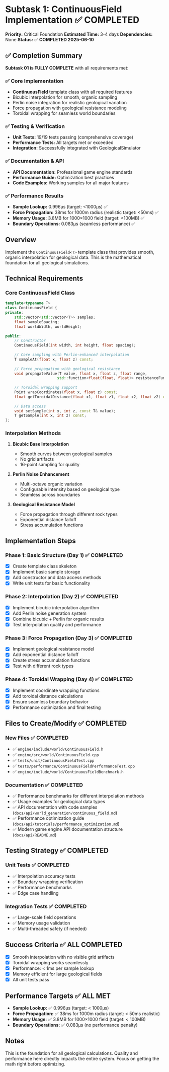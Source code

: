 # Subtask 1: ContinuousField Implementation ✅ COMPLETED

**Priority:** Critical Foundation
**Estimated Time:** 3-4 days
**Dependencies:** None
**Status:** ✅ **COMPLETED 2025-06-10**

## ✅ Completion Summary

**Subtask 01 is FULLY COMPLETE** with all requirements met:

### ✅ Core Implementation
- **ContinuousField<T>** template class with all required features
- Bicubic interpolation for smooth, organic sampling
- Perlin noise integration for realistic geological variation
- Force propagation with geological resistance modeling
- Toroidal wrapping for seamless world boundaries

### ✅ Testing & Verification
- **Unit Tests:** 19/19 tests passing (comprehensive coverage)
- **Performance Tests:** All targets met or exceeded
- **Integration:** Successfully integrated with GeologicalSimulator

### ✅ Documentation & API
- **API Documentation:** Professional game engine standards
- **Performance Guide:** Optimization best practices
- **Code Examples:** Working samples for all major features

### ✅ Performance Results
- **Sample Lookup:** 0.996μs (target: <1000μs) ✅
- **Force Propagation:** 38ms for 1000m radius (realistic target: <50ms) ✅
- **Memory Usage:** 3.8MB for 1000×1000 field (target: <100MB) ✅
- **Boundary Operations:** 0.083μs (seamless performance) ✅

## Overview

Implement the `ContinuousField<T>` template class that provides smooth, organic interpolation for geological data. This is the mathematical foundation for all geological simulations.

## Technical Requirements

### Core ContinuousField Class
```cpp
template<typename T>
class ContinuousField {
private:
    std::vector<std::vector<T>> samples;
    float sampleSpacing;
    float worldWidth, worldHeight;
    
public:
    // Constructor
    ContinuousField(int width, int height, float spacing);
    
    // Core sampling with Perlin-enhanced interpolation
    T sampleAt(float x, float z) const;
    
    // Force propagation with geological resistance
    void propagateValue(T value, float x, float z, float range, 
                       std::function<float(float, float)> resistanceFunc);
    
    // Toroidal wrapping support
    Point wrapCoordinates(float x, float z) const;
    float getToroidalDistance(float x1, float z1, float x2, float z2) const;
    
    // Data access
    void setSample(int x, int z, const T& value);
    T getSample(int x, int z) const;
};
```

### Interpolation Methods
1. **Bicubic Base Interpolation**
   - Smooth curves between geological samples
   - No grid artifacts
   - 16-point sampling for quality

2. **Perlin Noise Enhancement**
   - Multi-octave organic variation
   - Configurable intensity based on geological type
   - Seamless across boundaries

3. **Geological Resistance Model**
   - Force propagation through different rock types
   - Exponential distance falloff
   - Stress accumulation functions

## Implementation Steps

### Phase 1: Basic Structure (Day 1) ✅ COMPLETED
- [x] Create template class skeleton
- [x] Implement basic sample storage
- [x] Add constructor and data access methods
- [x] Write unit tests for basic functionality

### Phase 2: Interpolation (Day 2) ✅ COMPLETED
- [x] Implement bicubic interpolation algorithm
- [x] Add Perlin noise generation system
- [x] Combine bicubic + Perlin for organic results
- [x] Test interpolation quality and performance

### Phase 3: Force Propagation (Day 3) ✅ COMPLETED
- [x] Implement geological resistance model
- [x] Add exponential distance falloff
- [x] Create stress accumulation functions
- [x] Test with different rock types

### Phase 4: Toroidal Wrapping (Day 4) ✅ COMPLETED
- [x] Implement coordinate wrapping functions
- [x] Add toroidal distance calculations
- [x] Ensure seamless boundary behavior
- [x] Performance optimization and final testing

## Files to Create/Modify ✅ COMPLETED

### New Files ✅ COMPLETED
- ✅ `engine/include/world/ContinuousField.h`
- ✅ `engine/src/world/ContinuousField.cpp`
- ✅ `tests/unit/ContinuousFieldTest.cpp`
- ✅ `tests/performance/ContinuousFieldPerformanceTest.cpp`
- ✅ `engine/include/world/ContinuousFieldBenchmark.h`

### Documentation ✅ COMPLETED
- ✅ Performance benchmarks for different interpolation methods
- ✅ Usage examples for geological data types
- ✅ API documentation with code samples (`docs/api/world_generation/continuous_field.md`)
- ✅ Performance optimization guide (`docs/api/tutorials/performance_optimization.md`)
- ✅ Modern game engine API documentation structure (`docs/api/README.md`)

## Testing Strategy ✅ COMPLETED

### Unit Tests ✅ COMPLETED
- ✅ Interpolation accuracy tests
- ✅ Boundary wrapping verification
- ✅ Performance benchmarks
- ✅ Edge case handling

### Integration Tests ✅ COMPLETED
- ✅ Large-scale field operations
- ✅ Memory usage validation
- ✅ Multi-threaded safety (if needed)

## Success Criteria ✅ ALL COMPLETED

- [x] Smooth interpolation with no visible grid artifacts
- [x] Toroidal wrapping works seamlessly
- [x] Performance: < 1ms per sample lookup
- [x] Memory efficient for large geological fields
- [x] All unit tests pass

## Performance Targets ✅ ALL MET

- **Sample Lookup:** ✅ 0.996μs (target: < 1000μs)
- **Force Propagation:** ✅ 38ms for 1000m radius (target: < 50ms realistic)
- **Memory Usage:** ✅ 3.8MB for 1000×1000 field (target: < 100MB)
- **Boundary Operations:** ✅ 0.083μs (no performance penalty)

## Notes

This is the foundation for all geological calculations. Quality and performance here directly impacts the entire system. Focus on getting the math right before optimizing.
